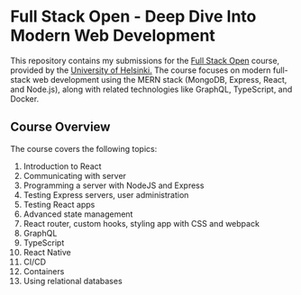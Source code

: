 # Full Stack Open - Deep Dive Into Modern Web Development

This repository contains my submissions for the [Full Stack Open](https://fullstackopen.com/en/) course, provided by the [University of Helsinki.](https://www.helsinki.fi/en) The course focuses on modern full-stack web development using the MERN stack (MongoDB, Express, React, and Node.js), along with related technologies like GraphQL, TypeScript, and Docker.

## Course Overview

The course covers the following topics:

1. Introduction to React
2. Communicating with server
3. Programming a server with NodeJS and Express
4. Testing Express servers, user administration
5. Testing React apps
6. Advanced state management
7. React router, custom hooks, styling app with CSS and webpack
8. GraphQL
9. TypeScript
10. React Native
11. CI/CD
12. Containers
13. Using relational databases
